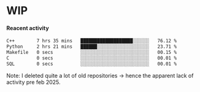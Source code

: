 # WIP

#### Reacent activity
<!--START_SECTION:waka-->

```txt
C++        7 hrs 35 mins   ███████████████████░░░░░░   76.12 %
Python     2 hrs 21 mins   ██████░░░░░░░░░░░░░░░░░░░   23.71 %
Makefile   0 secs          ░░░░░░░░░░░░░░░░░░░░░░░░░   00.15 %
C          0 secs          ░░░░░░░░░░░░░░░░░░░░░░░░░   00.01 %
SQL        0 secs          ░░░░░░░░░░░░░░░░░░░░░░░░░   00.01 %
```

<!--END_SECTION:waka-->

Note: I deleted quite a lot of old repositories -> hence the apparent lack of activity pre feb 2025.